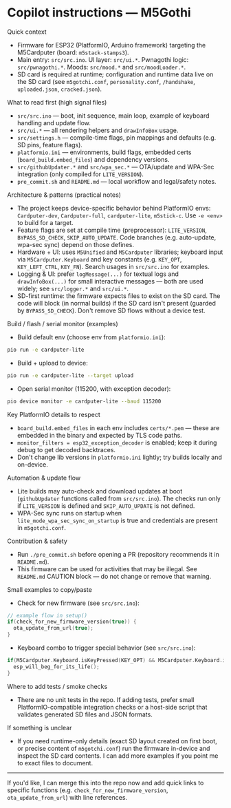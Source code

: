 # Copilot instructions — M5Gothi

Quick context
- Firmware for ESP32 (PlatformIO, Arduino framework) targeting the M5Cardputer (board: `m5stack-stamps3`).
- Main entry: `src/src.ino`. UI layer: `src/ui.*`. Pwnagothi logic: `src/pwnagothi.*`. Moods: `src/mood.*` and `src/moodLoader.*`.
- SD card is required at runtime; configuration and runtime data live on the SD card (see `m5gotchi.conf`, `personality.conf`, `/handshake`, `uploaded.json`, `cracked.json`).

What to read first (high signal files)
- `src/src.ino` — boot, init sequence, main loop, example of keyboard handling and update flow.
- `src/ui.*` — all rendering helpers and `drawInfoBox` usage.
- `src/settings.h` — compile-time flags, pin mappings and defaults (e.g. SD pins, feature flags).
- `platformio.ini` — environments, build flags, embedded certs (`board_build.embed_files`) and dependency versions.
- `src/githubUpdater.*` and `src/wpa_sec.*` — OTA/update and WPA-Sec integration (only compiled for `LITE_VERSION`).
- `pre_commit.sh` and `README.md` — local workflow and legal/safety notes.

Architecture & patterns (practical notes)
- The project keeps device-specific behavior behind PlatformIO envs: `Cardputer-dev`, `Cardputer-full`, `cardputer-lite`, `m5stick-c`. Use `-e <env>` to build for a target.
- Feature flags are set at compile time (preprocessor): `LITE_VERSION`, `BYPASS_SD_CHECK`, `SKIP_AUTO_UPDATE`. Code branches (e.g. auto-update, wpa-sec sync) depend on those defines.
- Hardware + UI: uses `M5Unified` and `M5Cardputer` libraries; keyboard input via `M5Cardputer.Keyboard` and key constants (e.g. `KEY_OPT`, `KEY_LEFT_CTRL`, `KEY_FN`). Search usages in `src/src.ino` for examples.
- Logging & UI: prefer `logMessage(...)` for textual logs and `drawInfoBox(...)` for small interactive messages — both are used widely; see `src/logger.*` and `src/ui.*`.
- SD-first runtime: the firmware expects files to exist on the SD card. The code will block (in normal builds) if the SD card isn't present (guarded by `BYPASS_SD_CHECK`). Don't remove SD flows without a device test.

Build / flash / serial monitor (examples)
- Build default env (choose env from `platformio.ini`):

```bash
pio run -e cardputer-lite
``` 

- Build + upload to device:

```bash
pio run -e cardputer-lite --target upload
```

- Open serial monitor (115200, with exception decoder):

```bash
pio device monitor -e cardputer-lite --baud 115200
```

Key PlatformIO details to respect
- `board_build.embed_files` in each env includes `certs/*.pem` — these are embedded in the binary and expected by TLS code paths.
- `monitor_filters = esp32_exception_decoder` is enabled; keep it during debug to get decoded backtraces.
- Don't change lib versions in `platformio.ini` lightly; try builds locally and on-device.

Automation & update flow
- Lite builds may auto-check and download updates at boot (`githubUpdater` functions called from `src/src.ino`). The checks run only if `LITE_VERSION` is defined and `SKIP_AUTO_UPDATE` is not defined.
- WPA-Sec sync runs on startup when `lite_mode_wpa_sec_sync_on_startup` is true and credentials are present in `m5gotchi.conf`.

Contribution & safety
- Run `./pre_commit.sh` before opening a PR (repository recommends it in `README.md`).
- This firmware can be used for activities that may be illegal. See `README.md` CAUTION block — do not change or remove that warning.

Small examples to copy/paste
- Check for new firmware (see `src/src.ino`):

```cpp
// example flow in setup()
if(check_for_new_firmware_version(true)) {
  ota_update_from_url(true);
}
```

- Keyboard combo to trigger special behavior (see `src/src.ino`):

```cpp
if(M5Cardputer.Keyboard.isKeyPressed(KEY_OPT) && M5Cardputer.Keyboard.isKeyPressed(KEY_LEFT_CTRL) && M5Cardputer.Keyboard.isKeyPressed(KEY_FN)) {
  esp_will_beg_for_its_life();
}
```

Where to add tests / smoke checks
- There are no unit tests in the repo. If adding tests, prefer small PlatformIO-compatible integration checks or a host-side script that validates generated SD files and JSON formats.

If something is unclear
- If you need runtime-only details (exact SD layout created on first boot, or precise content of `m5gotchi.conf`) run the firmware in-device and inspect the SD card contents. I can add more examples if you point me to exact files to document.

---
If you'd like, I can merge this into the repo now and add quick links to specific functions (e.g. `check_for_new_firmware_version`, `ota_update_from_url`) with line references.
